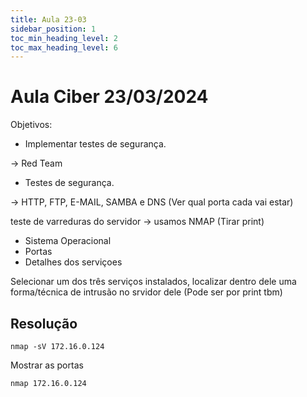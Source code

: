 ```yaml
---
title: Aula 23-03
sidebar_position: 1
toc_min_heading_level: 2 
toc_max_heading_level: 6
---
```



# Aula Ciber 23/03/2024

Objetivos:
- Implementar testes de segurança.

-> Red Team
- Testes de segurança.

-> HTTP, FTP, E-MAIL, SAMBA e DNS (Ver qual porta cada vai estar)

teste de varreduras do servidor -> usamos NMAP (Tirar print)
- Sistema Operacional  
- Portas
- Detalhes dos serviçoes


Selecionar um dos três serviços instalados, localizar dentro dele uma forma/técnica de intrusão no srvidor dele (Pode ser por print tbm)


## Resolução

```
nmap -sV 172.16.0.124
```
Mostrar as portas

```
nmap 172.16.0.124
```